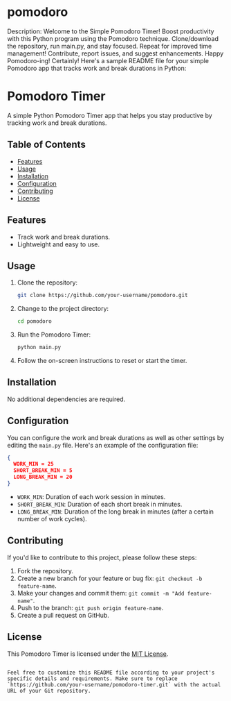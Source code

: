 # pomodoro
Description: Welcome to the Simple Pomodoro Timer! Boost productivity with this Python program using the Pomodoro technique. Clone/download the repository, run main.py, and stay focused. Repeat for improved time management! Contribute, report issues, and suggest enhancements. Happy Pomodoro-ing!
Certainly! Here's a sample README file for your simple Pomodoro app that tracks work and break durations in Python:

# Pomodoro Timer

A simple Python Pomodoro Timer app that helps you stay productive by tracking work and break durations.

## Table of Contents

- [Features](#features)
- [Usage](#usage)
- [Installation](#installation)
- [Configuration](#configuration)
- [Contributing](#contributing)
- [License](#license)

## Features

- Track work and break durations.
- Lightweight and easy to use.

## Usage

1. Clone the repository:

   ```bash
   git clone https://github.com/your-username/pomodoro.git
   ```

2. Change to the project directory:

   ```bash
   cd pomodoro
   ```

3. Run the Pomodoro Timer:

   ```bash
   python main.py
   ```

4. Follow the on-screen instructions to reset or start the timer.

## Installation


No additional dependencies are required.

## Configuration

You can configure the work and break durations as well as other settings by editing the `main.py` file. Here's an example of the configuration file:

```json
{
  WORK_MIN = 25
  SHORT_BREAK_MIN = 5
  LONG_BREAK_MIN = 20
}
```

- `WORK_MIN`: Duration of each work session in minutes.
- `SHORT_BREAK_MIN`: Duration of each short break in minutes.
- `LONG_BREAK_MIN`: Duration of the long break in minutes (after a certain number of work cycles).


## Contributing

If you'd like to contribute to this project, please follow these steps:

1. Fork the repository.
2. Create a new branch for your feature or bug fix: `git checkout -b feature-name`.
3. Make your changes and commit them: `git commit -m "Add feature-name"`.
4. Push to the branch: `git push origin feature-name`.
5. Create a pull request on GitHub.

## License

This Pomodoro Timer is licensed under the [MIT License](LICENSE).
```

Feel free to customize this README file according to your project's specific details and requirements. Make sure to replace `https://github.com/your-username/pomodoro-timer.git` with the actual URL of your Git repository.
